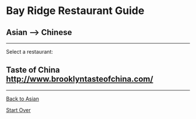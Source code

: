 # Bay Ridge Restaurant Guide
## Asian --> Chinese
---
Select a restaurant:
## Taste of China http://www.brooklyntasteofchina.com/
---
[Back to Asian](asian.md)

[Start Over](../home.md)
